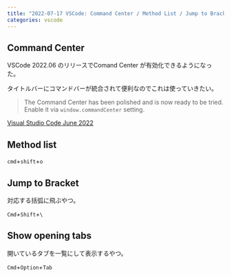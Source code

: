 ```yaml
---
title: "2022-07-17 VSCode: Command Center / Method List / Jump to Bracket / Show opening tabs"
categories: vscode
---
```


## Command Center

VSCode 2022.06 のリリースでComand Center が有効化できるようになった。

タイトルバーにコマンドバーが統合されて便利なのでこれは使っていきたい。

> The Command Center has been polished and is now ready to be tried. Enable it via `window.commandCenter` setting.

[Visual Studio Code June 2022](https://code.visualstudio.com/updates/v1_69#_command-center)

## Method list

`cmd`+`shift`+`o`

## Jump to Bracket

対応する括弧に飛ぶやつ。

`Cmd`+`Shift`+`\`

## Show opening tabs

開いているタブを一覧にして表示するやつ。

`Cmd`+`Option`+`Tab`
